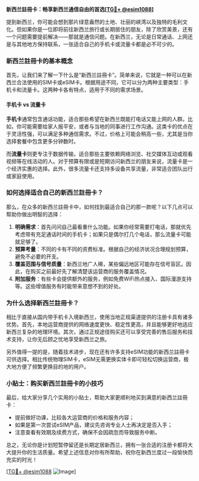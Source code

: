 **新西兰註冊卡：畅享新西兰通信自由的首选[[TG💪+ @esim1088](https://t.me/s/esim1088)]**

提到新西兰，你可能会想到那片绿意盎然的土地、壮丽的峡湾以及独特的毛利文化。但如果你是一位即将前往新西兰旅行或长期居住的朋友，除了欣赏美景，还有一个问题需要提前解决——那就是通信问题。在新西兰，无论是日常通话、上网还是与其他地方保持联系，一张适合自己的手机卡或流量卡都是必不可少的。

### 新西兰註冊卡的基本概念

首先，让我们来了解一下什么是“新西兰註冊卡”。简单来说，它就是一种可以在新西兰合法使用的SIM卡或eSIM卡。根据用途不同，它可以分为两种主要类型：手机卡和流量卡。这两种卡各有特点，适用于不同的需求场景。

#### 手机卡 vs 流量卡

**手机卡**通常包含通话功能，适合那些希望在新西兰既能打电话又能上网的人群。比如，你可能需要给家人报平安，或者与当地的同事进行工作沟通。这类卡的优点在于灵活性强，可以满足多种通信需求。不过，价格上可能会稍高一些，尤其是当你选择套餐中包含更多分钟数时。

而**流量卡**则更专注于数据传输，适合那些主要依赖网络浏览、社交媒体互动或观看视频等在线活动的人。对于预算有限或是短期访问新西兰的朋友来说，流量卡是一个经济实惠的选择。此外，很多流量卡还支持多设备共享流量，非常适合团队出行或家庭使用。

### 如何选择适合自己的新西兰註冊卡？

那么，在众多的新西兰註冊卡中，如何找到最适合自己的那一款呢？以下几点可以帮助你做出明智的选择：

1. **明确需求**：首先问问自己最看重什么功能。如果你经常需要打电话，那就优先考虑带有充足通话时间的手机卡；如果只是偶尔打几个电话，那么流量卡可能就足够了。
2. **预算考量**：不同的卡有不同的资费标准。根据自己的经济状况合理规划预算，避免不必要的开支。
3. **覆盖范围与信号质量**：新西兰地广人稀，某些偏远地区可能存在信号盲区。因此，在购买之前最好先了解清楚该运营商的服务覆盖情况。
4. **附加服务**：有些卡会提供额外的服务，例如免费WiFi热点接入、国际漫游支持等。这些增值服务有时能带来意想不到的好处。

### 为什么选择新西兰註冊卡？

相比于直接从国内带手机卡入境新西兰，使用当地正规渠道提供的注册卡具有诸多优势。首先，本地运营商提供的网络速度更快、稳定性更高，并且能够更好地适应新西兰复杂的地理环境。其次，通过正规途径购买还可以享受完善的售后服务和技术支持，让你无后顾之忧地享受新西兰之旅。

另外值得一提的是，随着技术进步，现在还有许多支持eSIM功能的新西兰註冊卡可供选择。相比传统物理SIM卡，eSIM无需更换实体卡即可轻松切换运营商，极大地方便了频繁更换目的地的用户。

### 小贴士：购买新西兰註冊卡的小技巧

最后，给大家分享几个实用的小贴士，帮助大家更顺利地买到满意的新西兰註冊卡：

- 提前做好功课，比较各大运营商的价格和服务内容；
- 如果是第一次尝试eSIM产品，建议先咨询专业人士再决定是否入手；
- 注意查看有效期及续费方式，确保不会因疏忽而导致服务中断。

总之，无论你是计划短暂停留还是长期定居新西兰，拥有一张合适的注册卡都将大大提升你的生活质量。希望上述信息对你有所帮助，祝你在新西兰度过一段愉快而充实的时光！

[[TG💪+ @esim1088](https://t.me/s/esim1088) ![Image](https://i.postimg.cc/4NQfJmqS/Snipaste-2025-05-13-00-14-12.png)]